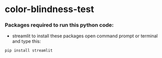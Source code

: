 # color-blindness-test
### Packages required to run this python code:
- streamlit
to install these packages open command prompt or terminal and type this:
```
pip install streamlit
```
